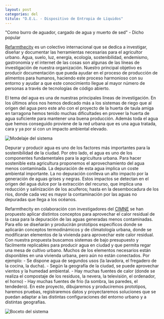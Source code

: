 ```yaml
---
layout: post
categories: del
titulo: "D.E.L. - Dispositivo de Entropia de Líquidos"
---
```


"Como burro de aguador, cargado de agua y muerto de sed" - Dicho popular 

[Refarmthecity](www.refarmthecity.org) es un colectivo internacional que se dedica a investigar, diseñar y documentar las herramientas necesarias para el agricultor urbano. Agua, suelo, luz, energía, ecología, sostenibilidad, endemismo, gastronomía y el internet de las cosas son algunas de las líneas de investigación de nuestra organización. Nuestro principal objetivo es producir documentación que pueda ayudar en el proceso de producción de alimentos para humanos, haciendo este proceso harmonioso con su entorno y ayudar a que este conocimiento llegue al mayor número de personas a través de tecnologías de código abierto. 

El tema del agua es una de nuestras principales lineas de investigación. En los últimos años nos hemos dedicado más a los sistemas de riego que al origen del agua pero este año con el proyecto de la huerta de taula amiga en tarragona hemos tenido muchas dificultades en proveer la huerta de agua suficiente para mantener una buena producción. Además toda el agua que hemos conseguido proviene de la red urbana que es una agua tratada, cara y ya por si con un impacto ambiental elevado.

![Modelaje del sistema](//c2.staticflickr.com/6/5834/31029383765_3df99ae0d0_o.png)

Depurar y producir agua es uno de los factores más importantes para la sostenibilidad de la ciudad. Por otro lado, el agua es uno de los componentes fundamentales para la agricultura urbana. Para hacer sostenible esta agricultura proponemos el aprovechamiento del agua menos contaminada. La depuración de esta agua implica un coste ambiental importante. La no depuración conlleva un alto impacto por la generación de aguas grises y negras. Estos impactos se detectan en el origen del agua dulce por la extracción del recurso, que implica una reducción y salinización de los acuíferos; hasta en la desembocadura de los ríos, donde cada vez es mayor la contaminación por las aguas no depuradas que llega a los océanos.

Refarmthecity en colaboración con investigadores del [CIMNE](www.cimne.com) se han propuesto aplicar distintos conceptos para aprovechar el calor residual de la casa para la depuración de las aguas generadas menos contaminadas. Para ello se diseñarán y producirán prototipos específicos donde se aplicarán conceptos termodinámicos y de climatología urbana, donde se modificaran elementos de la vivienda para aprovechar este calor residual. Con nuestra propuesta buscamos sistemas de bajo presupuesto y fácilmente replicables para producir agua en ciudad y que permita regar una mesa de cultivo urbano. Muchos de los elementos necesarios están disponibles en una vivienda urbana, pero aún no están conectados. Por ejemplo: - Se dispone agua de segundos usos (la lavadora, el fregadero de la cocina, la ducha). - Según la geografía de la ciudad, se puede aprovechar vientos y la humedad ambiental. - Hay muchas fuentes de calor (donde se realiza el compostaje de los residuos, la nevera, la televisión, el ordenador, el horno) - Hay muchas fuentes de frío (la sombra, las paredes, el tendedero). En este proyecto, dibujaremos y produciremos prototipos, haremos pruebas, registraremos datos y proyectaremos soluciones que se puedan adaptar a las distintas configuraciones del entorno urbano y a distintas geografías.

![Boceto del sistema](//c2.staticflickr.com/6/5703/25392659779_f6705306b2_b.jpg)
